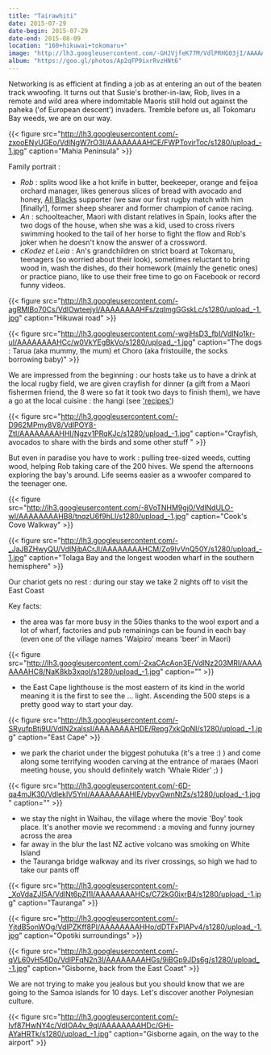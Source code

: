 ```yaml
---
title: "Tairawhiti"
date: 2015-07-29
date-begin: 2015-07-29
date-end: 2015-08-09
location: "160+hikuwai+tokomaru+"
image: "http://lh3.googleusercontent.com/-GHJVjfeK77M/VdlPRHG03jI/AAAAAAAAHHQ/hohalE0yQ9I/s1280/upload_-1.jpg"
album: "https://goo.gl/photos/Ap2qFP9ixrRvzHNt6"
---
```


Networking is as efficient at finding a job as at entering an out of the beaten track wwoofing. It turns out that Susie's brother-in-law, Rob, lives in a remote and wild area where indomitable Maoris still hold out against the paheka ('of European descent') invaders. Tremble before us, all Tokomaru Bay weeds, we are on our way.

{{< figure src="http://lh3.googleusercontent.com/-zxooENyUGEo/VdlNgW7rO3I/AAAAAAAAHCE/FWPTovirToc/s1280/upload_-1.jpg" caption="Mahia Peninsula" >}}

Family portrait :

* *Rob* : splits wood like a hot knife in butter, beekeeper, orange and feijoa orchard manager, likes generous slices of bread with avocado and honey, [All Blacks](http://www.youtube.com/watch?v=zmM7QeoCP1Y&sns=em) supporter (we saw our first rugby match with him [finally!], former sheep shearer and former champion of canoe racing.
* *An* : schoolteacher, Maori with distant relatives in Spain, looks after the two dogs of the house, when she was a kid, used to cross rivers swimming hooked to the tail of her horse to fight the flow and Rob's joker when he doesn't know the answer of a crossword.
* *cKodez et Leia* : An's grandchildren on strict board at Tokomaru, teenagers (so worried about their look), sometimes reluctant to bring wood in, wash the dishes, do their homework (mainly the genetic ones) or practice piano, like to use their free time to go on Facebook or record funny videos.

{{< figure src="http://lh3.googleusercontent.com/-agRMlBo70Cs/VdlOwteejyI/AAAAAAAAHFs/zqlmgGGskLc/s1280/upload_-1.jpg" caption="Hikuwai road" >}}

{{< figure src="http://lh3.googleusercontent.com/-wgiHsD3_fbI/VdlNo1kr-uI/AAAAAAAAHCc/w0VkYEgBkVo/s1280/upload_-1.jpg" caption="The dogs : Tarua (aka mummy, the mum) et Choro (aka fristouille, the socks borrowing baby)" >}}

We are impressed from the beginning : our hosts take us to have a drink at the local rugby field, we are given crayfish for dinner (a gift from a Maori fishermen friend, the 8 were so fat it took two days to finish them), we have a go at the local cuisine : the hangi (see ['recipes'](/recipes/2015/08/hangi-vo)) 

{{< figure src="http://lh3.googleusercontent.com/-D962MPmy8V8/VdlPOY8-ZtI/AAAAAAAAHHI/Ngzv1PRqKJc/s1280/upload_-1.jpg" caption="Crayfish, avocados to share with the birds and some other stuff " >}}

But even in paradise you have to work : pulling tree-sized weeds, cutting wood, helping Rob taking care of the 200 hives. We spend the afternoons exploring the bay's around. Life seems easier as a wwoofer compared to the teenager one.

{{< figure src="http://lh3.googleusercontent.com/-8VoTNHM9gj0/VdlNdULO-wI/AAAAAAAAHB8/tnqzU6f9hLI/s1280/upload_-1.jpg" caption="Cook's Cove Walkway" >}}

{{< figure src="http://lh3.googleusercontent.com/-_JaJBZHwyQU/VdlNjbACrJI/AAAAAAAAHCM/Zo9IvVnQ50Y/s1280/upload_-1.jpg" caption="Tolaga Bay and the longest wooden wharf in  the southern hemisphere" >}}

Our chariot gets no rest : during our stay we take 2 nights off to visit the East Coast

Key facts:

* the area was far more busy in the 50ies thanks to the wool export and a lot of wharf, factories and pub remainings can be found in each bay (even one of the village names 'Waipiro' means 'beer' in Maori)

{{< figure src="http://lh3.googleusercontent.com/-2xaCAcAon3E/VdlNz203MRI/AAAAAAAAHC8/NaK8kb3xqoI/s1280/upload_-1.jpg" caption="" >}}

* the East Cape lighthouse is the most eastern of its kind in the world meaning it is the first to see the ... light. Ascending the 500 steps is a pretty good way to start your day.

{{< figure src="http://lh3.googleusercontent.com/-SRyufpBtj9U/VdlN2xalssI/AAAAAAAAHDE/Repg7xkQpNI/s1280/upload_-1.jpg" caption="East Cape" >}}

* we park the chariot under the biggest pohutuka (it's a tree :) ) and come along some terrifying wooden carving at the entrance of maraes (Maori meeting house, you should definitely watch 'Whale Rider' ;) )

{{< figure src="http://lh3.googleusercontent.com/-6D-qa4mJK30/VdleklV5YnI/AAAAAAAAHIE/ybyvGwnNtZs/s1280/upload_-1.jpg" caption="" >}}

* we stay the night in Waihau, the village where the movie 'Boy' took place. It's another movie we recommend : a moving and funny journey across the area
* far away in the blur the last NZ active volcano was smoking on White Island
* the Tauranga bridge walkway and its river crossings, so high we had to take our pants off

{{< figure src="http://lh3.googleusercontent.com/-_XoVdaZJl5A/VdlNt6pZI1I/AAAAAAAAHCs/C72kG0ixrB4/s1280/upload_-1.jpg" caption="Tauranga" >}}

{{< figure src="http://lh3.googleusercontent.com/-YjtdB5onWOg/VdlPZKff8PI/AAAAAAAAHHo/dDTFxPlAPv4/s1280/upload_-1.jpg" caption="Opotiki surroundings" >}}

{{< figure src="http://lh3.googleusercontent.com/-qVL60yH54Do/VdlPFqN2n3I/AAAAAAAAHGs/9iBGp9JDs6g/s1280/upload_-1.jpg" caption="Gisborne, back from the East Coast" >}}

We are not trying to make you jealous but you should know that we are going to the Samoa islands for 10 days. Let's discover another Polynesian culture.

{{< figure src="http://lh3.googleusercontent.com/-lvf87HwNY4c/VdlOA4v_9qI/AAAAAAAAHDc/GHi-AYaHRTk/s1280/upload_-1.jpg" caption="Gisborne again, on the way to the airport" >}}



